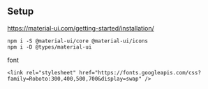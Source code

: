 ## Setup
https://material-ui.com/getting-started/installation/

```
npm i -S @material-ui/core @material-ui/icons
npm i -D @types/material-ui  

```
font
```
<link rel="stylesheet" href="https://fonts.googleapis.com/css?family=Roboto:300,400,500,700&display=swap" />
```
